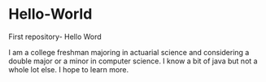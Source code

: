 # Hello-World
First repository- Hello Word

I am a college freshman majoring in actuarial science and considering a double major or a minor in computer science. I know a bit of java but not a whole lot else. I hope to learn more.

